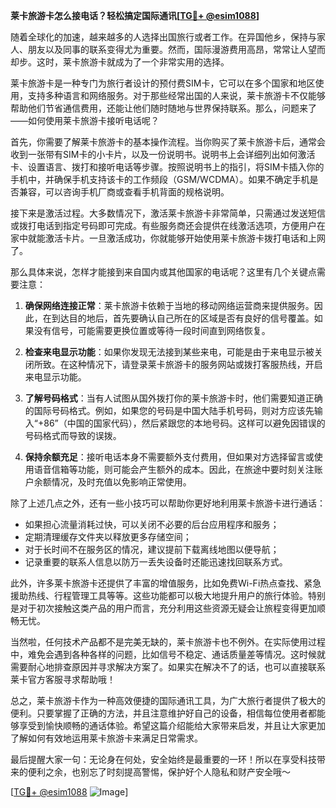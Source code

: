 **莱卡旅游卡怎么接电话？轻松搞定国际通讯[[TG💪+ @esim1088](https://t.me/s/esim1088)]**

随着全球化的加速，越来越多的人选择出国旅行或者工作。在异国他乡，保持与家人、朋友以及同事的联系变得尤为重要。然而，国际漫游费用高昂，常常让人望而却步。这时，莱卡旅游卡就成为了一个非常实用的选择。

莱卡旅游卡是一种专门为旅行者设计的预付费SIM卡，它可以在多个国家和地区使用，支持多种语言和网络服务。对于那些经常出国的人来说，莱卡旅游卡不仅能够帮助他们节省通信费用，还能让他们随时随地与世界保持联系。那么，问题来了——如何使用莱卡旅游卡接听电话呢？

首先，你需要了解莱卡旅游卡的基本操作流程。当你购买了莱卡旅游卡后，通常会收到一张带有SIM卡的小卡片，以及一份说明书。说明书上会详细列出如何激活卡、设置语言、拨打和接听电话等步骤。按照说明书上的指引，将SIM卡插入你的手机中，并确保手机支持该卡的工作频段（GSM/WCDMA）。如果不确定手机是否兼容，可以咨询手机厂商或查看手机背面的规格说明。

接下来是激活过程。大多数情况下，激活莱卡旅游卡非常简单，只需通过发送短信或拨打电话到指定号码即可完成。有些服务商还会提供在线激活选项，方便用户在家中就能激活卡片。一旦激活成功，你就能够开始使用莱卡旅游卡拨打电话和上网了。

那么具体来说，怎样才能接到来自国内或其他国家的电话呢？这里有几个关键点需要注意：

1. **确保网络连接正常**：莱卡旅游卡依赖于当地的移动网络运营商来提供服务。因此，在到达目的地后，首先要确认自己所在的区域是否有良好的信号覆盖。如果没有信号，可能需要更换位置或等待一段时间直到网络恢复。

2. **检查来电显示功能**：如果你发现无法接到某些来电，可能是由于来电显示被关闭所致。在这种情况下，请登录莱卡旅游卡的服务网站或拨打客服热线，开启来电显示功能。

3. **了解号码格式**：当有人试图从国外拨打你的莱卡旅游卡时，他们需要知道正确的国际号码格式。例如，如果您的号码是中国大陆手机号码，则对方应该先输入“+86”（中国的国家代码），然后紧跟您的本地号码。这样可以避免因错误的号码格式而导致的误拨。

4. **保持余额充足**：接听电话本身不需要额外支付费用，但如果对方选择留言或使用语音信箱等功能，则可能会产生额外的成本。因此，在旅途中要时刻关注账户余额情况，及时充值以免影响正常使用。

除了上述几点之外，还有一些小技巧可以帮助你更好地利用莱卡旅游卡进行通话：

- 如果担心流量消耗过快，可以关闭不必要的后台应用程序和服务；
- 定期清理缓存文件夹以释放更多存储空间；
- 对于长时间不在服务区的情况，建议提前下载离线地图以便导航；
- 记录重要的联系人信息以防万一丢失设备时还能迅速找回联系方式。

此外，许多莱卡旅游卡还提供了丰富的增值服务，比如免费Wi-Fi热点查找、紧急援助热线、行程管理工具等等。这些功能都可以极大地提升用户的旅行体验。特别是对于初次接触这类产品的用户而言，充分利用这些资源无疑会让旅程变得更加顺畅无忧。

当然啦，任何技术产品都不是完美无缺的，莱卡旅游卡也不例外。在实际使用过程中，难免会遇到各种各样的问题，比如信号不稳定、通话质量差等情况。这时候就需要耐心地排查原因并寻求解决方案了。如果实在解决不了的话，也可以直接联系莱卡官方客服寻求帮助哦！

总之，莱卡旅游卡作为一种高效便捷的国际通讯工具，为广大旅行者提供了极大的便利。只要掌握了正确的方法，并且注意维护好自己的设备，相信每位使用者都能够享受到愉快顺畅的通话体验。希望这篇介绍能给大家带来启发，并且让大家更加了解如何有效地运用莱卡旅游卡来满足日常需求。

最后提醒大家一句：无论身在何处，安全始终是最重要的一环！所以在享受科技带来的便利之余，也别忘了时刻提高警惕，保护好个人隐私和财产安全哦～

[[TG💪+ @esim1088](https://t.me/s/esim1088) ![Image](https://i.postimg.cc/4NQfJmqS/Snipaste-2025-05-13-00-14-12.png)]